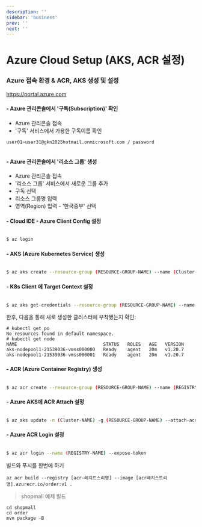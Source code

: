 ```yaml
---
description: ''
sidebar: 'business'
prev: ''
next: ''
---
```


# Azure Cloud Setup (AKS, ACR 설정)

### Azure 접속 환경 & ACR, AKS 생성 및 설정 

https://portal.azure.com

#### - Azure 관리콘솔에서 '구독(Subscription)' 확인   

- Azure 관리콘솔 접속
- '구독' 서비스에서 가용한 구독이름 확인  

```
user01~user31@gkn2025hotmail.onmicrosoft.com / password


```


#### - Azure 관리콘솔에서 '리소스 그룹' 생성   

- Azure 관리콘솔 접속
- '리소스 그룹' 서비스에서 새로운 그룹 추가
- 구독 선택
- 리소스 그룹명 입력
- 영역(Region) 입력 - '한국중부' 선택  


#### -  Cloud IDE - Azure Client Config 설정

```bash

$ az login 
```  


#### - AKS (Azure Kubernetes Service) 생성

```bash

$ az aks create --resource-group (RESOURCE-GROUP-NAME) --name (Cluster-NAME) --node-count 2 --enable-addons monitoring --generate-ssh-keys
```  


#### - K8s Client 에 Target Context 설정

```bash

$ az aks get-credentials --resource-group (RESOURCE-GROUP-NAME) --name (Cluster-NAME)
```  

한후, 다음을 통해 새로 생성한 클러스터에 부착됐는지 확인:

```
# kubectl get po
No resources found in default namespace.
# kubectl get node
NAME                                STATUS   ROLES   AGE   VERSION
aks-nodepool1-21539036-vmss000000   Ready    agent   20m   v1.20.7
aks-nodepool1-21539036-vmss000001   Ready    agent   20m   v1.20.7
```

#### - ACR (Azure Container Registry) 생성

```bash

$ az acr create --resource-group (RESOURCE-GROUP-NAME) --name (REGISTRY-NAME) --sku Basic
```  

#### - Azure AKS에 ACR Attach 설정

```bash

$ az aks update -n (Cluster-NAME) -g (RESOURCE-GROUP-NAME) --attach-acr (REGISTRY-NAME)
```  

#### - Azure ACR Login 설정

```bash

$ az acr login --name (REGISTRY-NAME) --expose-token
```  

빌드와 푸시를 한번에 하기
```
az acr build --registry [acr-레지트스리명] --image [acr레지스트리명].azurecr.io/order:v1 .
```

> shopmall 예제 빌드
```
cd shopmall
cd order
mvn package -B

```


